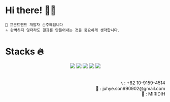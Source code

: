     
# Hi there! 👋🏻

 <div align="left">
    
    🐣 프론트엔드 개발자 손주혜입니다
    ⭐️ 완벽하지 않더라도 결과를 만들어내는 것을 중요하게 생각합니다.    
 
# Stacks 🔥
<div align="center">   
  <img src="https://img.shields.io/badge/HTML5-E34F26?style=for-the-badge&logo=html5&logoColor=white"> 
  <img src="https://img.shields.io/badge/CSS-1572B6?style=for-the-badge&logo=css3&logoColor=white"> 
  <img src="https://img.shields.io/badge/JavaScript-F7DF1E?style=for-the-badge&logo=javascript&logoColor=black">
  <img src="https://shields.io/badge/TypeScript-3178C6?style=for-the-badge&logo=TypeScript&logoColor=FFF">
  <img src="https://img.shields.io/badge/React-61DAFB?style=for-the-badge&logo=react&logoColor=white">
</div>
    
    
<div align="right">
    <br><br>
    <span>📞 : +82 10-9159-4514</span><br>
    <span>📩 : juhye.son990902@gmail.com</span><br>
    <span>🏢 : MIRIDIH</span><br>
</div>  


</div>
